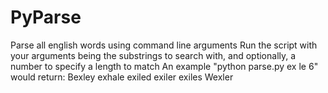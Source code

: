 # PyParse
Parse all english words using command line arguments
Run the script with your arguments being the substrings to search with, and optionally, a number to specify a length to match
An example "python parse.py ex le 6" would return: 
Bexley
exhale
exiled
exiler
exiles
Wexler
